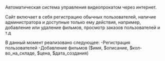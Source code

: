 Автоматическая система управления видеопрокатом через интернет. 

Сайт включает в себя регистрацию обычных пользователей, наличие администратора и доступные только ему действия, например, 
добавление или удаление фильмов, просмотр заказов пользователей и т.д

В данный момент реализовано следующее:
-Регистрация пользователей
-Добавление фильмов ($имя, $описание, $кол-во_на_складе, $цена, $дата_создания)
